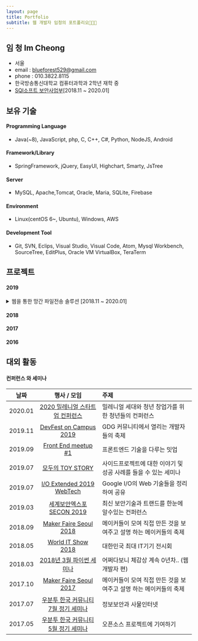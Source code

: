 ```yaml
---
layout: page
title: Portfolio
subtitle: 웹 개발자 임청의 포트폴리오👩🏻‍💻
---
```


## 임 청 Im Cheong
- 서울
- email : blueforest529@gmail.com
- phone : 010.3822.8115
- 한국방송통신대학교 컴퓨터과학과 2학년 재학 중
- [SQI소프트 보안사업부](http://www.sqisoft.com/ko/main)[2018.11 ~ 2020.01]



## 보유 기술

#### Programming Language
- Java(~8), JavaScript, php, C, C++, C#, Python, NodeJS, Android 

#### Framework/Library
- SpringFramework, jQuery, EasyUI, Highchart, Smarty, JsTree

#### Server
- MySQL, Apache,Tomcat, Oracle, Maria, SQLite, Firebase

#### Environment
- Linux(centOS 6~, Ubuntu), Windows, AWS

#### Development Tool
- Git, SVN, Eclips, Visual Studio, Visual Code, Atom, Mysql Workbench, SourceTree, EditPlus, Oracle VM VirtualBox, TeraTerm



## 프로젝트
#### 2019

<details>
<summary> 웹을 통한 망간 파일전송 솔루션 [2018.11 ~ 2020.01] </summary>
<div markdown="1">
  
  - OS : Linux
  
  - Web backend : Java, mizz framework(자체 framework), Maria DB, MySQL
  
  - Web frontend : Html5, Css3, JS, jQuery, JSP(4.0버전 이상), PHP(4.0버전 이하)
  
  - 망연계 보안 솔루션 관리자 페이지 담당 개발 및 유지 보수 메인 개발 총 2명
  
  - 주요 레퍼런스 : 한국은행, 국방부, 대통령비서실, 안랩, 우정사업본부, 국민은행 등
  
  ![관리자 페이지1]({{site.baseurl}}/img/관리자 페이지1.PNG)
  
  ![관리자 페이지2]({{site.baseurl}}/img/관리자 페이지2.PNG)
  
</div>
</details>

#### 2018

#### 2017

#### 2016


## 대외 활동
#### 컨퍼런스 와 세미나


| 날짜 | 행사 / 모임 | 주제 |  
|:-----:|:----------------------------:|:-------------------------------------------------------| 
| 2020.01 | [2020 밀레니얼 스타트업 컨퍼런스](https://www.facebook.com/virusnetwork.official) | 밀레니얼 세대와 청년 창업가를 위한 청년들의 컨퍼런스 |
| 2019.11 | [DevFest on Campus 2019](https://festa.io/events/654) | GDG 커뮤니티에서 열리는 개발자들의 축제 | 
| 2019.09 | [Front End meetup #1](https://festa.io/events/449) | 프론트엔드 기술을 다루는 밋업 |
| 2019.07 | [모두의 TOY STORY](https://festa.io/events/364) | 사이드프로젝트에 대한 이야기 및 성공 사례를 들을 수 있는 세미나 | 
| 2019.07 | [I/O Extended 2019 WebTech](https://festa.io/events/339) | Google I/O의 Web 기술들을 정리하여 공유 |
| 2019.03 | [세계보안엑스포 SECON 2019](https://exhibitors.informamarkets-info.com/SECON2019/kr/) | 최신 보안기술과 트랜드를 한눈에 알수있는 컨퍼런스 | 
| 2018.09| [Maker Faire Seoul 2018](https://makerfaire.co.kr/maker-faire-seoul-2018) | 메이커들이 모여 직접 만든 것을 보여주고 설명 하는 메이커들의 축제 |
| 2018.05 | [World IT Show 2018](http://www.worlditshow.co.kr/kor/) | 대한민국 최대 IT기기 전시회 | 
| 2018.03 | [2018년 3월 파이썬 세미나](https://www.onoffmix.com/event/129456) | 어쩌다보니 체감상 계속 0년차.. (웹 개발자 편) |
| 2017.10 | [Maker Faire Seoul 2017](https://makerfaire.co.kr/maker-faire-seoul-2017) | 메이커들이 모여 직접 만든 것을 보여주고 설명 하는 메이커들의 축제 |
| 2017.07 | [우분투 한국 커뮤니티 7월 정기 세미나](https://www.onoffmix.com/event/106038) | 정보보안과 사물인터넷 |
| 2017.05 | [우분투 한국 커뮤니티 5월 정기 세미나](https://www.onoffmix.com/event/99631) | 오픈소스 프로젝트에 기여하기 |   

